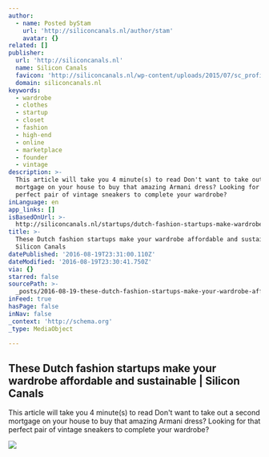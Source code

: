 ```yaml
---
author:
  - name: Posted byStam
    url: 'http://siliconcanals.nl/author/stam'
    avatar: {}
related: []
publisher:
  url: 'http://siliconcanals.nl'
  name: Silicon Canals
  favicon: 'http://siliconcanals.nl/wp-content/uploads/2015/07/sc_profile_picture_2.png'
  domain: siliconcanals.nl
keywords:
  - wardrobe
  - clothes
  - startup
  - closet
  - fashion
  - high-end
  - online
  - marketplace
  - founder
  - vintage
description: >-
  This article will take you 4 minute(s) to read Don't want to take out a second
  mortgage on your house to buy that amazing Armani dress? Looking for that
  perfect pair of vintage sneakers to complete your wardrobe?
inLanguage: en
app_links: []
isBasedOnUrl: >-
  http://siliconcanals.nl/startups/dutch-fashion-startups-make-wardrobe-affordable/
title: >-
  These Dutch fashion startups make your wardrobe affordable and sustainable |
  Silicon Canals
datePublished: '2016-08-19T23:31:00.110Z'
dateModified: '2016-08-19T23:30:41.750Z'
via: {}
starred: false
sourcePath: >-
  _posts/2016-08-19-these-dutch-fashion-startups-make-your-wardrobe-affordable-a.md
inFeed: true
hasPage: false
inNav: false
_context: 'http://schema.org'
_type: MediaObject

---
```

<article style=""><h1>These Dutch fashion startups make your wardrobe affordable and sustainable | Silicon Canals</h1><p>This article will take you 4 minute(s) to read Don't want to take out a second mortgage on your house to buy that amazing Armani dress? Looking for that perfect pair of vintage sneakers to complete your wardrobe?</p><img src="http://siliconcanals.nl/wp-content/uploads/2016/08/Closet.jpg" /></article>